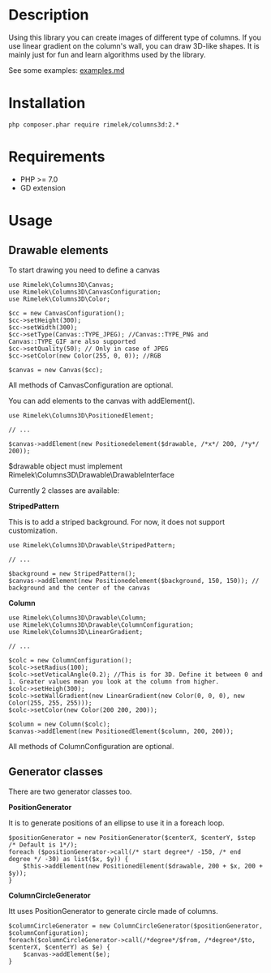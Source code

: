 # Description

Using this library you can create images of different type of columns. 
If you use linear gradient on the column's wall, you can draw 3D-like shapes.
It is mainly just for fun and learn algorithms used by the library.

See some examples: [examples.md](example/examples.md)

# Installation

    php composer.phar require rimelek/columns3d:2.*
    
# Requirements

- PHP >= 7.0
- GD extension

# Usage

## Drawable elements

To start drawing you need to define a canvas

    use Rimelek\Columns3D\Canvas;
    use Rimelek\Columns3D\CanvasConfiguration;
    use Rimelek\Columns3D\Color;
    
    $cc = new CanvasConfiguration();
    $cc->setHeight(300);
    $cc->setWidth(300);
    $cc->setType(Canvas::TYPE_JPEG); //Canvas::TYPE_PNG and Canvas::TYPE_GIF are also supported
    $cc->setQuality(50); // Only in case of JPEG
    $cc->setColor(new Color(255, 0, 0)); //RGB
    
    $canvas = new Canvas($cc);
    
All methods of CanvasConfiguration are optional.
    
You can add elements to the canvas with addElement().

    use Rimelek\Columns3D\PositionedElement;

    // ...

    $canvas->addElement(new Positionedelement($drawable, /*x*/ 200, /*y*/ 200));
    
$drawable object must implement Rimelek\Columns3D\Drawable\DrawableInterface
 
Currently 2 classes are available:

**StripedPattern**

This is to add a striped background. For now, it does not support customization.

    use Rimelek\Columns3D\Drawable\StripedPattern;
    
    // ...
    
    $background = new StripedPattern();
    $canvas->addElement(new Positionedelement($background, 150, 150)); // background and the center of the canvas

**Column**

    use Rimelek\Columns3D\Drawable\Column;
    use Rimelek\Columns3D\Drawable\ColumnConfiguration;
    use Rimelek\Columns3D\LinearGradient;
    
    // ...
    
    $colc = new ColumnConfiguration();
    $colc->setRadius(100);
    $colc->setVeticalAngle(0.2); //This is for 3D. Define it between 0 and 1. Greater values mean you look at the column from higher.
    $colc->setHeigh(300);
    $colc->setWallGradient(new LinearGradient(new Color(0, 0, 0), new Color(255, 255, 255))); 
    $colc->setColor(new Color(200 200, 200));
    
    $column = new Column($colc);
    $canvas->addElement(new PositionedElement($column, 200, 200));

All methods of ColumnConfiguration are optional.


## Generator classes
 
There are two generator classes too.

**PositionGenerator**

It is to generate positions of an ellipse to use it in a foreach loop.

    $positionGenerator = new PositionGenerator($centerX, $centerY, $step /* Default is 1*/);
    foreach ($positionGenerator->call(/* start degree*/ -150, /* end degree */ -30) as list($x, $y)) {
        $this->addElement(new PositionedElement($drawable, 200 + $x, 200 + $y));
    }

**ColumnCircleGenerator**

Itt uses PositionGenerator to generate circle made of columns.

    $columnCircleGenerator = new ColumnCircleGenerator($positionGenerator, $columnConfiguration);
    foreach($columnCircleGenerator->call(/*degree*/$from, /*degree*/$to, $centerX, $centerY) as $e) {
        $canvas->addElement($e);
    }

